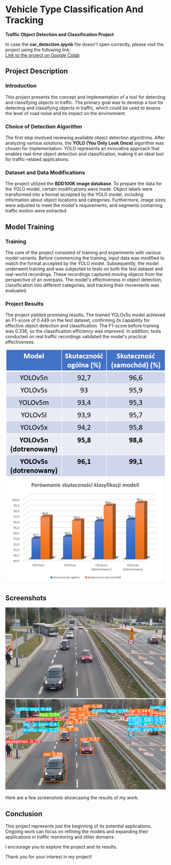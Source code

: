 # Vehicle Type Classification And Tracking

**Traffic Object Detection and Classification Project**

In case the **car_detection.ipynb** file doesn't open correctly, please visit the project using the following link:
<br>[Link to the project on Google Colab](https://colab.research.google.com/drive/1qT0ljzGAMB0inCouexfN8NKoE5T3CTJ_?usp=sharing)

## Project Description

### Introduction

This project presents the concept and implementation of a tool for detecting and classifying objects in traffic. The primary goal was to develop a tool for detecting and classifying objects in traffic, which could be used to assess the level of road noise and its impact on the environment.

### Choice of Detection Algorithm

The first step involved reviewing available object detection algorithms. After analyzing various solutions, the **YOLO (You Only Look Once)** algorithm was chosen for implementation. YOLO represents an innovative approach that enables real-time object detection and classification, making it an ideal tool for traffic-related applications.

### Dataset and Data Modifications

The project utilized the **BDD100K image database**. To prepare the data for the YOLO model, certain modifications were made. Object labels were transformed into a format accepted by the YOLO model, including information about object locations and categories. Furthermore, image sizes were adjusted to meet the model's requirements, and segments containing traffic motion were extracted.

## Model Training

### Training

The core of the project consisted of training and experiments with various model variants. Before commencing the training, input data was modified to match the format accepted by the YOLO model. Subsequently, the model underwent training and was subjected to tests on both the test dataset and real-world recordings. These recordings captured moving objects from the perspective of an overpass. The model's effectiveness in object detection, classification into different categories, and tracking their movements was evaluated.

### Project Results

The project yielded promising results. The trained YOLOv5s model achieved an F1-score of 0.449 on the test dataset, confirming its capability for effective object detection and classification. The F1-score before training was 0.336, so the classification efficiency was improved. In addition, tests conducted on real traffic recordings validated the model's practical effectiveness.

![Alt text](effectiveness1.png?raw=true "Efectiveness")
![Alt text](effectiveness2.png?raw=true "Efectiveness")

## Screenshots

![Alt text](example_clear.png?raw=true "Vehicle Tracking")
![Alt text](example.png?raw=true "Vehicle Tracking")

Here are a few screenshots showcasing the results of my work.

## Conclusion

This project represents just the beginning of its potential applications. Ongoing work can focus on refining the models and expanding their applications in traffic monitoring and other domains.

I encourage you to explore the project and its results.

Thank you for your interest in my project!
